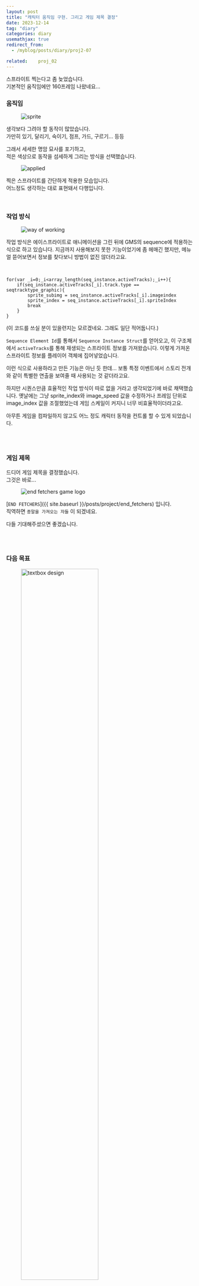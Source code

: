 ```yaml
---
layout: post
title: "캐릭터 움직임 구현. 그리고 게임 제목 결정"
date: 2023-12-14
tag: "diary"
categories: diary
usemathjax: true
redirect_from:
  - /myblog/posts/diary/proj2-07

related:    proj_02
---
```


스프라이트 찍는다고 좀 늦었습니다.  
기본적인 움직임에만 160프레임 나왔네요...

<h3>움직임</h3>

<figure>
    <img class="title-image" src="{{ site.image_location }}/diary/proj2_diary/07/sprite_example.png" alt="sprite">
</figure>

생각보다 그려야 할 동작이 많았습니다.  
가만히 있기, 달리기, 숙이기, 점프, 가드, 구르기... 등등

그래서 세세한 명암 묘사를 포기하고,  
적은 색상으로 동작을 섬세하게 그리는 방식을 선택했습니다.

<figure>
    <img class="title-image" src="{{ site.image_location }}/diary/proj2_diary/07/movement.gif" alt="applied">
</figure>

찍은 스프라이트를 간단하게 적용한 모습입니다.  
어느정도 생각하는 대로 표현돼서 다행입니다.

<br/>

<h3>작업 방식</h3>

<figure>
    <img class="title-image" src="{{ site.image_location }}/diary/proj2_diary/07/sequence.png" alt="way of working">
</figure>

작업 방식은 에이스프라이트로 애니메이션을 그린 뒤에 GMS의 sequence에 적용하는 식으로 하고 있습니다. 
지금까지 사용해보지 못한 기능이었기에 좀 헤매긴 했지만, 메뉴얼 뜯어보면서 정보를 찾다보니 방법이 없진 않더라고요.

<br/>

```
for(var _i=0;_i<array_length(seq_instance.activeTracks);_i++){
    if(seq_instance.activeTracks[_i].track.type == seqtracktype_graphic){
        sprite_subimg = seq_instance.activeTracks[_i].imageindex
        sprite_index = seq_instance.activeTracks[_i].spriteIndex
        break
    }
}
```
(이 코드를 쓰실 분이 있을련지는 모르겠네요. 그래도 일단 적어둡니다.)

`Sequence Element Id`를 통해서 `Sequence Instance Struct`를 얻어오고, 이 구조체에서 `activeTracks`를 통해 재생되는 스프라이트 정보를 가져왔습니다. 
이렇게 가져온 스프라이트 정보를 플레이어 객체에 집어넣었습니다.

이런 식으로 사용하라고 만든 기능은 아닌 듯 한데... 보통 특정 이벤트에서 스토리 전개와 같이 특별한 연출을 보여줄 때 사용되는 것 같더라고요. 

하지만 시퀀스만큼 효율적인 작업 방식이 따로 없을 거라고 생각되었기에 바로 채택했습니다.
옛날에는 그냥 sprite_index와 image_speed 값을 수정하거나 프레임 단위로 image_index 값을 조절했었는데 게임 스케일이 커지니 너무 비효율적이더라고요. 

아무튼 게임을 컴파일하지 않고도 어느 정도 캐릭터 동작을 컨트롤 할 수 있게 되었습니다. 

<br/>
<br/>

<h3>게임 제목</h3>

드디어 게임 제목을 결정했습니다.  
그것은 바로...

<figure>
    <div class="special-container-2">
        <img class="special-img" src="{{site.image_location}}/project/end_fetchers_title2.png" alt="end fetchers game logo">
    </div>
</figure>

[`END FETCHERS`]({{ site.baseurl }}/posts/project/end_fetchers) 입니다.  
직역하면 `종말을 가져오는 자들` 이 되겠네요.

다들 기대해주셨으면 좋겠습니다.

<br/>
<br/>

<h3>다음 목표</h3>

<figure>
    <img class="title-image" src="{{ site.image_location }}/diary/proj2_diary/07/textbox.png" alt="textbox design" style="width:70%">
</figure>

스프라이트 찍는다고 피격 시스템은 만들지 못했네요.  
피격 시스템하고 조금 구상해놓은 대화상자 시스템을 슬슬 만들어야겠습니다.

<br/>
<br/>
<br/>

<figure>
    <img class="title-image" src="{{ site.image_location }}/diary/proj2_diary/07/screenshot.png" alt="now">
</figure>

<br/>

찾아와주셔서 정말 감사합니다.  
올해가 끝나기 전에 한 번 더 개발일지 작성하도록 하겠습니다.

모두 즐거운 밤 되시길!
